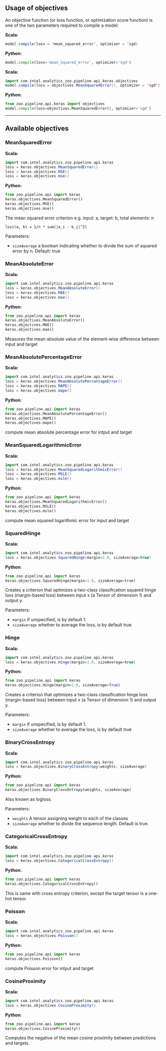 ## Usage of objectives

An objective function (or loss function, or optimization score function) is one of the two parameters required to compile a model:

**Scala:**

```scala
model.compile(loss = 'mean_squared_error', optimizer = 'sgd)
```

**Python:**

```python
model.compile(loss='mean_squared_error', optimizer='sgd')
```

**Scala:**

```scala
import com.intel.analytics.zoo.pipeline.api.keras.objectives
model.compile(loss = objectives.MeanSquaredError(), optimizer = 'sgd')
```

**Python:**

```python
from zoo.pipeline.api.keras import objectives
model.compile(loss=objectives.MeanSquaredError(), optimizer='sgd')
```

---

## Available objectives

### MeanSquaredError

**Scala:**

```scala
import com.intel.analytics.zoo.pipeline.api.keras
loss = keras.objectives.MeanSquaredError()
loss = keras.objectives.MSE()
loss = keras.objectives.mse()
```

**Python:**

```python
from zoo.pipeline.api import keras
keras.objectives.MeanSquaredError()
keras.objectives.MSE()
keras.objectives.mse()
```

The mean squared error criterion e.g. input: a, target: b, total elements: n

```
loss(a, b) = 1/n * sum(|a_i - b_i|^2)
```

Parameters:

 * `sizeAverage` a boolean indicating whether to divide the sum of squared error by n. 
                 Default: true

### MeanAbsoluteError

**Scala:**

```scala
import com.intel.analytics.zoo.pipeline.api.keras
loss = keras.objectives.MeanAbsoluteError()
loss = keras.objectives.MAE()
loss = keras.objectives.mae()
```

**Python:**

```python
from zoo.pipeline.api import keras
keras.objectives.MeanAbsoluteError()
keras.objectives.MAE()
keras.objectives.mae()
```

Measures the mean absolute value of the element-wise difference between input and target

### MeanAbsolutePercentageError

**Scala:**

```scala
import com.intel.analytics.zoo.pipeline.api.keras
loss = keras.objectives.MeanAbsolutePercentageError()
loss = keras.objectives.MAPE()
loss = keras.objectives.mape()
```

**Python:**

```python
from zoo.pipeline.api import keras
keras.objectives.MeanAbsolutePercentageError()
keras.objectives.MAPE()
keras.objectives.mape()
```

compute mean absolute percentage error for intput and target

### MeanSquaredLogarithmicError

**Scala:**

```scala
import com.intel.analytics.zoo.pipeline.api.keras
loss = keras.objectives.MeanSquaredLogarithmicError()
loss = keras.objectives.MSLE()
loss = keras.objectives.msle()
```

**Python:**

```python
from zoo.pipeline.api import keras
keras.objectives.MeanSquaredLogarithmicError()
keras.objectives.MSLE()
keras.objectives.msle()
```

compute mean squared logarithmic error for input and target


### SquaredHinge

**Scala:**

```scala
import com.intel.analytics.zoo.pipeline.api.keras
loss = keras.objectives.SquaredHinge(margin=1.0, sizeAverage=true)
```

**Python:**

```python
from zoo.pipeline.api import keras
keras.objectives.SquaredHinge(margin=1.0, sizeAverage=true)
```

Creates a criterion that optimizes a two-class classification squared hinge loss (margin-based loss) between input x (a Tensor of dimension 1) and output y.

Parameters:

 * `margin` if unspecified, is by default 1.
 * `sizeAverage` whether to average the loss, is by default true

### Hinge

**Scala:**

```scala
import com.intel.analytics.zoo.pipeline.api.keras
loss = keras.objectives.Hinge(margin=1.0, sizeAverage=true)
```

**Python:**

```python
from zoo.pipeline.api import keras
keras.objectives.Hinge(margin=1.0, sizeAverage=True)
```

Creates a criterion that optimizes a two-class classification hinge loss (margin-based loss) between input x (a Tensor of dimension 1) and output y.

Parameters:

 * `margin` if unspecified, is by default 1.
 * `sizeAverage` whether to average the loss, is by default true

### BinaryCrossEntropy

**Scala:**

```scala
import com.intel.analytics.zoo.pipeline.api.keras
loss = keras.objectives.BinaryCrossEntropy(weights, sizeAverage)
```

**Python:**

```python
from zoo.pipeline.api import keras
keras.objectives.BinaryCrossEntropy(weights, sizeAverage)
```

Also known as logloss. 

Parameters:

* `weights` A tensor assigning weight to each of the classes
* `sizeAverage` whether to divide the sequence length. Default is true.

### CategoricalCrossEntropy

**Scala:**

```scala
import com.intel.analytics.zoo.pipeline.api.keras
loss = keras.objectives.CategoricalCrossEntropy()
```

**Python:**

```python
from zoo.pipeline.api import keras
keras.objectives.CategoricalCrossEntropy()
```

This is same with cross entropy criterion, except the target tensor is a
one-hot tensor.

### Poisson

**Scala:**

```scala
import com.intel.analytics.zoo.pipeline.api.keras
loss = keras.objectives.Poisson()
```

**Python:**

```python
from zoo.pipeline.api import keras
keras.objectives.Poisson()
```

compute Poisson error for intput and target

### CosineProximity

**Scala:**

```scala
import com.intel.analytics.zoo.pipeline.api.keras
loss = keras.objectives.CosineProximity()
```

**Python:**

```python
from zoo.pipeline.api import keras
keras.objectives.CosineProximity()
```

Computes the negative of the mean cosine proximity between predictions and targets.
